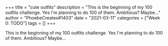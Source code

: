 +++
title = "cute outfits"
description = "This is the beginning of my 100 outfits challenge. Yes I'm planning to do 100 of them. Ambitious? Maybe..."
author = "PhoebeCreates#1403"
date = "2021-03-11"
categories = ["Week 0: TODO"]
tags = []
+++

This is the beginning of my 100 outfits challenge. Yes I'm planning to do 100 of them. Ambitious? Maybe...
